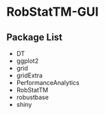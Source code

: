 # RobStatTM-GUI

## Package List
* DT
* ggplot2
* grid
* gridExtra
* PerformanceAnalytics
* RobStatTM
* robustbase
* shiny
